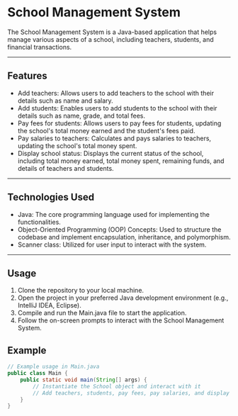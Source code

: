 # School Management System

The School Management System is a Java-based application that helps manage various aspects of a school, including teachers, students, and financial transactions.

---
## Features

- Add teachers: Allows users to add teachers to the school with their details such as name and salary.
- Add students: Enables users to add students to the school with their details such as name, grade, and total fees.
- Pay fees for students: Allows users to pay fees for students, updating the school's total money earned and the student's fees paid.
- Pay salaries to teachers: Calculates and pays salaries to teachers, updating the school's total money spent.
- Display school status: Displays the current status of the school, including total money earned, total money spent, remaining funds, and details of teachers and students.

---
## Technologies Used

- Java: The core programming language used for implementing the functionalities.
- Object-Oriented Programming (OOP) Concepts: Used to structure the codebase and implement encapsulation, inheritance, and polymorphism.
- Scanner class: Utilized for user input to interact with the system.

---
## Usage

1. Clone the repository to your local machine.
2. Open the project in your preferred Java development environment (e.g., IntelliJ IDEA, Eclipse).
3. Compile and run the Main.java file to start the application.
4. Follow the on-screen prompts to interact with the School Management System.

## Example

```java
// Example usage in Main.java
public class Main {
    public static void main(String[] args) {
        // Instantiate the School object and interact with it
        // Add teachers, students, pay fees, pay salaries, and display school status
    }
}
```

